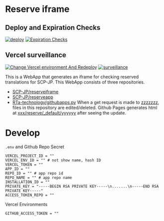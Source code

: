 # Reserve iframe
## Deploy and Expiration Checks
[![deploy](https://img.shields.io/github/workflow/status/SCP-JP/reserveiframe/%5Bdocs%5D%20deploy/reserve?label=Deploy%20run:%202022-06-27%2013:38&style=flat-square)](https://github.com/SCP-JP/reserveiframe/actions/workflows/pages.yaml)
[![Expiration Checks](https://img.shields.io/github/workflow/status/SCP-JP/reserveiframe/%5Bcheck%5D%20Expiration%20Checks?label=Expiration%20Checks%20date:%202022-06-28&style=flat-square)](https://github.com/SCP-JP/reserveiframe/actions/workflows/expirationcheck.yaml)

## Vercel surveillance
[![Change Vercel environment And Redeploy](https://img.shields.io/github/workflow/status/SCP-JP/reserveiframe/%5Bchange%5D%20Change%20Vercel%20environment%20And%20Redeploy?label=Vercel%20run:%202022-06-28%2001:15&style=flat-square)](https://github.com/SCP-JP/reserveiframe/actions/workflows/vercel.yaml)
[![surveillance](https://img.shields.io/github/workflow/status/SCP-JP/reserveiframe/%5Bcheck%5D%20Vercel%20surveillance?label=Survive%20run:%202022-06-28%2000:53&style=flat-square)](https://github.com/SCP-JP/reserveiframe/actions/workflows/surveillance.yaml)


This is a WebApp that generates an iframe for checking reserved translations for SCP-JP.
This WebApp consists of three repositories.
 - [SCP-JP/reserveiframe](https://github.com/SCP-JP/reserveiframe)
 - [SCP-JP/reserveapp](https://github.com/SCP-JP/reserveapp)
 - [RTa-technology/githubapps.py](https://github.com/RTa-technology/githubapps.py)
When a get request is made to [zzzzzzz](#), files in this repository are edited/deleted.
Github Pages generates html at [xxx/reserve/_default/yyyyyy](#) after seeing the update.
# Develop
`.env` and Github Repo Secret
```
VERCEL_PROJECT_ID = ""
VERCEL_ENV_ID = "" # not show name, hash ID
VERCEL_TOKEN = ""
APP_ID = ""
REPO_ID = "" # app repo id
REPO_NAME = "" # app repo name
INSTALLATION_ID = ""
PRIVATE_KEY = "-----BEGIN RSA PRIVATE KEY-----\n.......\n-----END RSA PRIVATE KEY-----"
ACCESS_TOKEN_REPO = ""
```
Vercel Environments
```
GITHUB_ACCESS_TOKEN = ""
```
